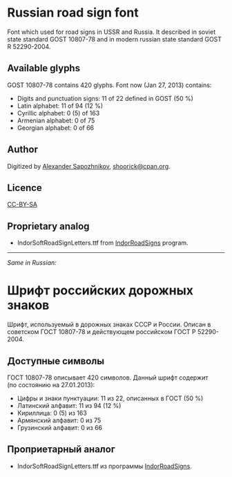 Russian road sign font
======================

Font which used for road signs in USSR and Russia.
It described in soviet state standard GOST 10807-78 and in modern russian state standard GOST R 52290-2004.

Available glyphs
----------------

GOST 10807-78 contains 420 glyphs. Font now (Jan 27, 2013) contains:

* Digits and punctuation signs: 11 of 22 defined in GOST (50 %)
* Latin alphabet: 11 of 94 (12 %)
* Cyrillic alphabet: 0 (5) of 163
* Armenian alphabet: 0 of 75
* Georgian alphabet: 0 of 66

Author
------

Digitized by [Alexander Sapozhnikov](http://shoorick.ru/), <shoorick@cpan.org>.

Licence
-------

[CC-BY-SA](http://creativecommons.org/licenses/by-sa/3.0/)

Proprietary analog
------------------

* IndorSoftRoadSignLetters.ttf from [IndorRoadSigns](http://www.indorsoft.ru/products/roadsigns/) program.

--------------------------------------------------
_Same in Russian:_

Шрифт российских дорожных знаков
================================

Шрифт, используемый в дорожных знаках СССР и России.
Описан в советском ГОСТ 10807-78 и действующем российском ГОСТ Р 52290-2004.

Доступные символы
----------------

ГОСТ 10807-78 описывает 420 символов. Данный шрифт содержит (по состоянию на 27.01.2013):

* Цифры и знаки пунктуации: 11 из 22, описанных в ГОСТ (50 %)
* Латинский алфавит: 11 из 94 (12 %)
* Кириллица: 0 (5) из 163
* Армянский алфавит: 0 из 75
* Грузинский алфавит: 0 из 66

Проприетарный аналог
--------------------

* IndorSoftRoadSignLetters.ttf из программы [IndorRoadSigns](http://www.indorsoft.ru/products/roadsigns/).
